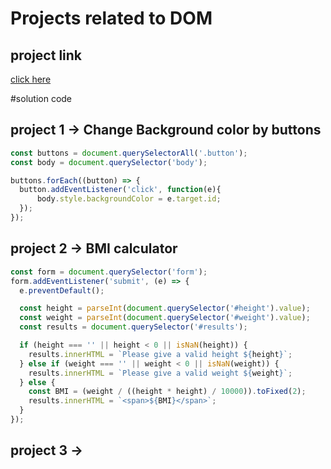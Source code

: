 # Projects related to DOM

## project link
[click here](https://stackblitz.com/edit/dom-project-chaiaurcode?file=index.html)

#solution code

## project 1 -> Change Background color by buttons

```javascript
const buttons = document.querySelectorAll('.button');
const body = document.querySelector('body');

buttons.forEach((button) => {
  button.addEventListener('click', function(e){
      body.style.backgroundColor = e.target.id;
  });
});
```

## project 2 -> BMI calculator
```javascript
const form = document.querySelector('form');
form.addEventListener('submit', (e) => {
  e.preventDefault();

  const height = parseInt(document.querySelector('#height').value);
  const weight = parseInt(document.querySelector('#weight').value);
  const results = document.querySelector('#results');

  if (height === '' || height < 0 || isNaN(height)) {
    results.innerHTML = `Please give a valid height ${height}`;
  } else if (weight === '' || weight < 0 || isNaN(weight)) {
    results.innerHTML = `Please give a valid weight ${weight}`;
  } else {
    const BMI = (weight / ((height * height) / 10000)).toFixed(2);
    results.innerHTML = `<span>${BMI}</span>`;
  }
});
```

## project 3 -> 